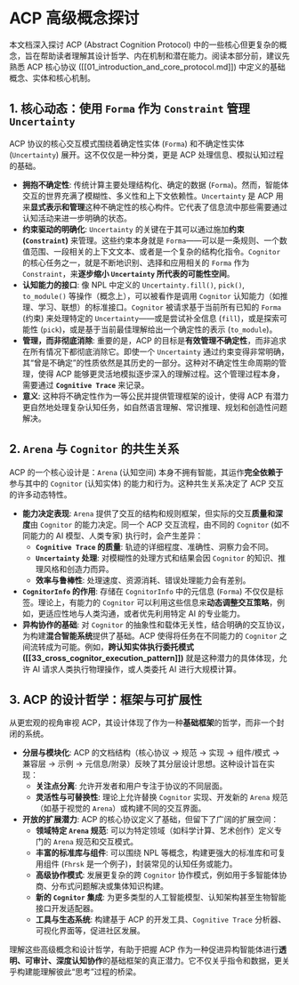 # ACP 高级概念探讨

本文档深入探讨 ACP (Abstract Cognition Protocol) 中的一些核心但更复杂的概念，旨在帮助读者理解其设计哲学、内在机制和潜在能力。阅读本部分前，建议先熟悉 ACP 核心协议 ([[01_introduction_and_core_protocol.md]]) 中定义的基础概念、实体和核心机制。

## 1. 核心动态：使用 `Forma` 作为 `Constraint` 管理 `Uncertainty`

ACP 协议的核心交互模式围绕着确定性实体 (`Forma`) 和不确定性实体 (`Uncertainty`) 展开。这不仅仅是一种分类，更是 ACP 处理信息、模拟认知过程的基础。

*   **拥抱不确定性**: 传统计算主要处理结构化、确定的数据 (`Forma`)。然而，智能体交互的世界充满了模糊性、多义性和上下文依赖性。`Uncertainty` 是 ACP 用来**显式表示和管理**这种不确定性的核心构件。它代表了信息流中那些需要通过认知活动来进一步明确的状态。
*   **约束驱动的明确化**: `Uncertainty` 的关键在于其可以通过施加**约束 (`Constraint`)** 来管理。这些约束本身就是 `Forma`——可以是一条规则、一个数值范围、一段相关的上下文文本、或者是一个复杂的结构化指令。`Cognitor` 的核心任务之一，就是不断地识别、选择和应用相关的 `Forma` 作为 `Constraint`，来**逐步缩小 `Uncertainty` 所代表的可能性空间**。
*   **认知能力的接口**: 像 NPL 中定义的 `Uncertainty.fill()`, `pick()`, `to_module()` 等操作（概念上），可以被看作是调用 `Cognitor` 认知能力（如推理、学习、联想）的标准接口。`Cognitor` 被请求基于当前所有已知的 `Forma` (约束) 来处理特定的 `Uncertainty`——或是尝试补全信息 (`fill`)，或是探索可能性 (`pick`)，或是基于当前最佳理解给出一个确定性的表示 (`to_module`)。
*   **管理，而非彻底消除**: 重要的是，ACP 的目标是**有效管理不确定性**，而非追求在所有情况下都彻底消除它。即使一个 `Uncertainty` 通过约束变得非常明确，其“曾是不确定”的性质依然是其历史的一部分。这种对不确定性生命周期的管理，使得 ACP 能够更灵活地模拟逐步深入的理解过程。这个管理过程本身，需要通过 **`Cognitive Trace`** 来记录。
*   **意义**: 这种将不确定性作为一等公民并提供管理框架的设计，使得 ACP 有潜力更自然地处理复杂认知任务，如自然语言理解、常识推理、规划和创造性问题解决。

## 2. `Arena` 与 `Cognitor` 的共生关系

ACP 的一个核心设计是：`Arena` (认知空间) 本身不拥有智能，其运作**完全依赖于**参与其中的 `Cognitor` (认知实体) 的能力和行为。这种共生关系决定了 ACP 交互的许多动态特性。

*   **能力决定表现**: `Arena` 提供了交互的结构和规则框架，但实际的交互**质量和深度**由 `Cognitor` 的能力决定。同一个 ACP 交互流程，由不同的 `Cognitor` (如不同能力的 AI 模型、人类专家) 执行时，会产生差异：
    *   **`Cognitive Trace` 的质量**: 轨迹的详细程度、准确性、洞察力会不同。
    *   **`Uncertainty` 处理**: 对模糊性的处理方式和结果会因 `Cognitor` 的知识、推理风格和创造力而异。
    *   **效率与鲁棒性**: 处理速度、资源消耗、错误处理能力会有差别。
*   **`CognitorInfo` 的作用**: 存储在 `CognitorInfo` 中的元信息 (`Forma`) 不仅仅是标签。理论上，有能力的 `Cognitor` 可以利用这些信息来**动态调整交互策略**，例如，更适应性地与人类沟通，或者优先利用特定 AI 的专业能力。
*   **异构协作的基础**: 对 `Cognitor` 的抽象性和载体无关性，结合明确的交互协议，为构建**混合智能系统**提供了基础。ACP 使得将任务在不同能力的 `Cognitor` 之间流转成为可能。例如，**跨认知实体执行委托模式 ([[33_cross_cognitor_execution_pattern]])** 就是这种潜力的具体体现，允许 AI 请求人类执行物理操作，或人类委托 AI 进行大规模计算。

## 3. ACP 的设计哲学：框架与可扩展性

从更宏观的视角审视 ACP，其设计体现了作为一种**基础框架**的哲学，而非一个封闭的系统。

*   **分层与模块化**: ACP 的文档结构（核心协议 -> 规范 -> 实现 -> 组件/模式 -> 兼容层 -> 示例 -> 元信息/附录）反映了其分层设计思想。这种设计旨在实现：
    *   **关注点分离**: 允许开发者和用户专注于协议的不同层面。
    *   **灵活性与可替换性**: 理论上允许替换 `Cognitor` 实现、开发新的 `Arena` 规范（如基于视觉的 `Arena`）或构建不同的交互界面。
*   **开放的扩展潜力**: ACP 的核心协议定义了基础，但留下了广阔的扩展空间：
    *   **领域特定 `Arena` 规范**: 可以为特定领域（如科学计算、艺术创作）定义专门的 `Arena` 规范和交互模式。
    *   **丰富的标准库与组件**: 可以围绕 NPL 等概念，构建更强大的标准库和可复用组件 (`Fhrsk` 是一个例子)，封装常见的认知任务或能力。
    *   **高级协作模式**: 发展更复杂的跨 `Cognitor` 协作模式，例如用于多智能体协商、分布式问题解决或集体知识构建。
    *   **新的 `Cognitor` 集成**: 为更多类型的人工智能模型、认知架构甚至生物智能接口开发适配器。
    *   **工具与生态系统**: 构建基于 ACP 的开发工具、`Cognitive Trace` 分析器、可视化界面等，促进社区发展。

理解这些高级概念和设计哲学，有助于把握 ACP 作为一种促进异构智能体进行**透明、可审计、深度认知协作**的基础框架的真正潜力。它不仅关乎指令和数据，更关乎构建能理解彼此“思考”过程的桥梁。